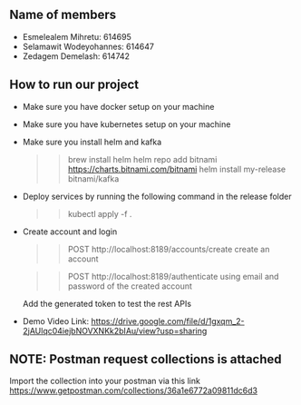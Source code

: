 ## Name of members

- Esmelealem Mihretu: 614695
- Selamawit Wodeyohannes: 614647
- Zedagem Demelash: 614742

## How to run our project

- Make sure you have docker setup on your machine
- Make sure you have kubernetes setup on your machine
- Make sure you install helm and kafka

  > > brew install helm
  > > helm repo add bitnami https://charts.bitnami.com/bitnami
  > > helm install my-release bitnami/kafka

- Deploy services by running the following command in the release folder

  > > kubectl apply -f .

- Create account and login

  > > POST http://localhost:8189/accounts/create create an account

  > > POST http://localhost:8189/authenticate using email and password of the created account

  Add the generated token to test the rest APIs

- Demo Video Link:
  https://drive.google.com/file/d/1gxqm_2-2jAUlqc04iejbNOVXNKk2bIAu/view?usp=sharing

## NOTE: Postman request collections is attached

Import the collection into your postman via this link
https://www.getpostman.com/collections/36a1e6772a09811dc6d3
